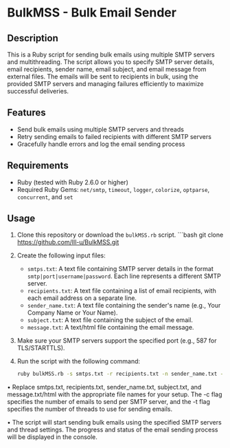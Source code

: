 # BulkMSS - Bulk Email Sender

## Description

This is a Ruby script for sending bulk emails using multiple SMTP servers and multithreading. The script allows you to specify SMTP server details, email recipients, sender name, email subject, and email message from external files. The emails will be sent to recipients in bulk, using the provided SMTP servers and managing failures efficiently to maximize successful deliveries.

## Features

- Send bulk emails using multiple SMTP servers and threads
- Retry sending emails to failed recipients with different SMTP servers
- Gracefully handle errors and log the email sending process

## Requirements

- Ruby (tested with Ruby 2.6.0 or higher)
- Required Ruby Gems: `net/smtp`, `timeout`, `logger`, `colorize`, `optparse`, `concurrent`, and `set`

## Usage

1. Clone this repository or download the `bulkMSS.rb` script.   ```bash
git clone https://github.com/Ill-u/BulkMSS.git
3. Create the following input files:

   - `smtps.txt`: A text file containing SMTP server details in the format `smtp|port|username|password`. Each line represents a different SMTP server.
   - `recipients.txt`: A text file containing a list of email recipients, with each email address on a separate line.
   - `sender_name.txt`: A text file containing the sender's name (e.g., Your Company Name or Your Name).
   - `subject.txt`: A text file containing the subject of the email.
   - `message.txt`: A text/html file containing the email message.

4. Make sure your SMTP servers support the specified port (e.g., 587 for TLS/STARTTLS).

5. Run the script with the following command:

   ```bash
   ruby bulkMSS.rb -s smtps.txt -r recipients.txt -n sender_name.txt -b subject.txt -m message.html -c 10 -t 5


• Replace smtps.txt, recipients.txt, sender_name.txt, subject.txt, and message.txt/html with the appropriate file names for your setup. The -c flag specifies the number of emails to send per SMTP server, and the -t flag specifies the number of threads to use for sending emails.

• The script will start sending bulk emails using the specified SMTP servers and thread settings. The progress and status of the email sending process will be displayed in the console.
